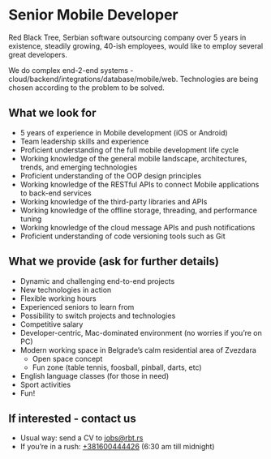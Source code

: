 # Senior Mobile Developer

Red Black Tree, Serbian software outsourcing company over 5 years in existence, steadily growing, 40-ish employees, would like to employ several great developers.

We do complex end-2-end systems - cloud/backend/integrations/database/mobile/web. Technologies are being chosen according to the problem to be solved.

## What we look for

- 5 years of experience in Mobile development (iOS or Android)
- Team leadership skills and experience
- Proficient understanding of the full mobile development life cycle
- Working knowledge of the general mobile landscape, architectures, trends, and emerging technologies
- Proficient understanding of the OOP design principles
- Working knowledge of the RESTful APIs to connect Mobile applications to back-end services
- Working knowledge of the third-party libraries and APIs
- Working knowledge of the offline storage, threading, and performance tuning
- Working knowledge of the cloud message APIs and push notifications
- Proficient understanding of code versioning tools such as Git

## What we provide (ask for further details)

- Dynamic and challenging end-to-end projects
- New technologies in action
- Flexible working hours
- Experienced seniors to learn from
- Possibility to switch projects and technologies
- Competitive salary
- Developer-centric, Mac-dominated environment (no worries if you’re on PC)
- Modern working space in Belgrade’s calm residential area of Zvezdara
	- Open space concept
	- Fun zone (table tennis, foosball, pinball, darts, etc)
- English language classes (for those in need)
- Sport activities
- Fun!

## If interested - contact us

- Usual way: send a CV to <jobs@rbt.rs>
- If you’re in a rush: [+381600444426](tel:+381600444426) (6:30 am till midnight)
